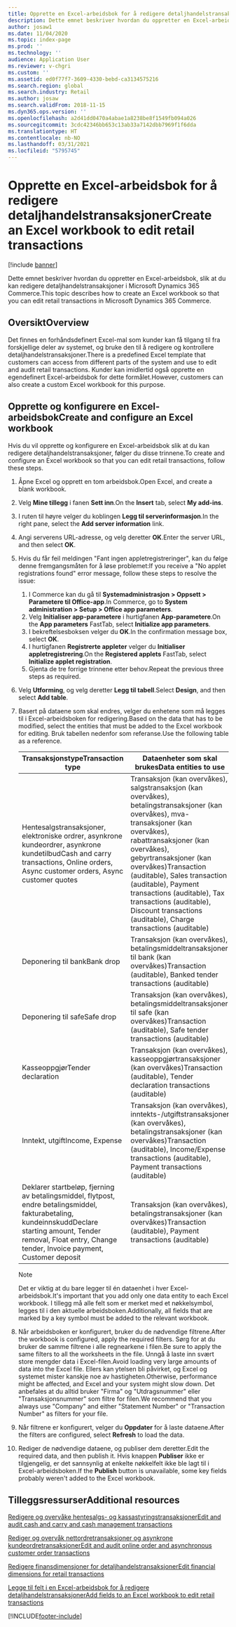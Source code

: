 ```yaml
---
title: Opprette en Excel-arbeidsbok for å redigere detaljhandelstransaksjoner
description: Dette emnet beskriver hvordan du oppretter en Excel-arbeidsbok, slik at du kan redigere detaljhandelstransaksjoner i Microsoft Dynamics 365 Commerce.
author: josaw1
ms.date: 11/04/2020
ms.topic: index-page
ms.prod: ''
ms.technology: ''
audience: Application User
ms.reviewer: v-chgri
ms.custom: ''
ms.assetid: ed0f77f7-3609-4330-bebd-ca3134575216
ms.search.region: global
ms.search.industry: Retail
ms.author: josaw
ms.search.validFrom: 2018-11-15
ms.dyn365.ops.version: ''
ms.openlocfilehash: a2d41dd0470a4abae1a8238be8f1549fb094a026
ms.sourcegitcommit: 3cdc42346bb653c13ab33a7142dbb7969f1f6dda
ms.translationtype: HT
ms.contentlocale: nb-NO
ms.lasthandoff: 03/31/2021
ms.locfileid: "5795745"
---
```

# <a name="create-an-excel-workbook-to-edit-retail-transactions"></a><span data-ttu-id="cddb1-103">Opprette en Excel-arbeidsbok for å redigere detaljhandelstransaksjoner</span><span class="sxs-lookup"><span data-stu-id="cddb1-103">Create an Excel workbook to edit retail transactions</span></span>

[!include [banner](../includes/banner.md)]

<span data-ttu-id="cddb1-104">Dette emnet beskriver hvordan du oppretter en Excel-arbeidsbok, slik at du kan redigere detaljhandelstransaksjoner i Microsoft Dynamics 365 Commerce.</span><span class="sxs-lookup"><span data-stu-id="cddb1-104">This topic describes how to create an Excel workbook so that you can edit retail transactions in Microsoft Dynamics 365 Commerce.</span></span>

## <a name="overview"></a><span data-ttu-id="cddb1-105">Oversikt</span><span class="sxs-lookup"><span data-stu-id="cddb1-105">Overview</span></span>

<span data-ttu-id="cddb1-106">Det finnes en forhåndsdefinert Excel-mal som kunder kan få tilgang til fra forskjellige deler av systemet, og bruke den til å redigere og kontrollere detaljhandelstransaksjoner.</span><span class="sxs-lookup"><span data-stu-id="cddb1-106">There is a predefined Excel template that customers can access from different parts of the system and use to edit and audit retail transactions.</span></span> <span data-ttu-id="cddb1-107">Kunder kan imidlertid også opprette en egendefinert Excel-arbeidsbok for dette formålet.</span><span class="sxs-lookup"><span data-stu-id="cddb1-107">However, customers can also create a custom Excel workbook for this purpose.</span></span>

## <a name="create-and-configure-an-excel-workbook"></a><span data-ttu-id="cddb1-108">Opprette og konfigurere en Excel-arbeidsbok</span><span class="sxs-lookup"><span data-stu-id="cddb1-108">Create and configure an Excel workbook</span></span>

<span data-ttu-id="cddb1-109">Hvis du vil opprette og konfigurere en Excel-arbeidsbok slik at du kan redigere detaljhandelstransaksjoner, følger du disse trinnene.</span><span class="sxs-lookup"><span data-stu-id="cddb1-109">To create and configure an Excel workbook so that you can edit retail transactions, follow these steps.</span></span>

1. <span data-ttu-id="cddb1-110">Åpne Excel og opprett en tom arbeidsbok.</span><span class="sxs-lookup"><span data-stu-id="cddb1-110">Open Excel, and create a blank workbook.</span></span>
1. <span data-ttu-id="cddb1-111">Velg **Mine tillegg** i fanen **Sett inn**.</span><span class="sxs-lookup"><span data-stu-id="cddb1-111">On the **Insert** tab, select **My add-ins**.</span></span>
1. <span data-ttu-id="cddb1-112">I ruten til høyre velger du koblingen **Legg til serverinformasjon**.</span><span class="sxs-lookup"><span data-stu-id="cddb1-112">In the right pane, select the **Add server information** link.</span></span>
1. <span data-ttu-id="cddb1-113">Angi serverens URL-adresse, og velg deretter **OK**.</span><span class="sxs-lookup"><span data-stu-id="cddb1-113">Enter the server URL, and then select **OK**.</span></span>
1. <span data-ttu-id="cddb1-114">Hvis du får feil meldingen "Fant ingen appletregistreringer", kan du følge denne fremgangsmåten for å løse problemet:</span><span class="sxs-lookup"><span data-stu-id="cddb1-114">If you receive a "No applet registrations found" error message, follow these steps to resolve the issue:</span></span>

    1. <span data-ttu-id="cddb1-115">I Commerce kan du gå til **Systemadministrasjon \> Oppsett \> Parametere til Office-app**.</span><span class="sxs-lookup"><span data-stu-id="cddb1-115">In Commerce, go to **System administration \> Setup \> Office app parameters**.</span></span>
    1. <span data-ttu-id="cddb1-116">Velg **Initialiser app-parametere** i hurtigfanen **App-parametere**.</span><span class="sxs-lookup"><span data-stu-id="cddb1-116">On the **App parameters** FastTab, select **Initialize app parameters**.</span></span>
    1. <span data-ttu-id="cddb1-117">I bekreftelsesboksen velger du **OK**.</span><span class="sxs-lookup"><span data-stu-id="cddb1-117">In the confirmation message box, select **OK**.</span></span>
    1. <span data-ttu-id="cddb1-118">I hurtigfanen **Registrerte appleter** velger du **Initialiser appletregistrering**.</span><span class="sxs-lookup"><span data-stu-id="cddb1-118">On the **Registered applets** FastTab, select **Initialize applet registration**.</span></span>
    1. <span data-ttu-id="cddb1-119">Gjenta de tre forrige trinnene etter behov.</span><span class="sxs-lookup"><span data-stu-id="cddb1-119">Repeat the previous three steps as required.</span></span>

1. <span data-ttu-id="cddb1-120">Velg **Utforming**, og velg deretter **Legg til tabell**.</span><span class="sxs-lookup"><span data-stu-id="cddb1-120">Select **Design**, and then select **Add table**.</span></span>
1. <span data-ttu-id="cddb1-121">Basert på dataene som skal endres, velger du enhetene som må legges til i Excel-arbeidsboken for redigering.</span><span class="sxs-lookup"><span data-stu-id="cddb1-121">Based on the data that has to be modified, select the entities that must be added to the Excel workbook for editing.</span></span> <span data-ttu-id="cddb1-122">Bruk tabellen nedenfor som referanse.</span><span class="sxs-lookup"><span data-stu-id="cddb1-122">Use the following table as a reference.</span></span>

    | <span data-ttu-id="cddb1-123">Transaksjonstype</span><span class="sxs-lookup"><span data-stu-id="cddb1-123">Transaction type</span></span> | <span data-ttu-id="cddb1-124">Dataenheter som skal brukes</span><span class="sxs-lookup"><span data-stu-id="cddb1-124">Data entities to use</span></span> |
    |------------------|----------------------|
    | <span data-ttu-id="cddb1-125">Hentesalgstransaksjoner, elektroniske ordrer, asynkrone kundeordrer, asynkrone kundetilbud</span><span class="sxs-lookup"><span data-stu-id="cddb1-125">Cash and carry transactions, Online orders, Async customer orders, Async customer quotes</span></span> | <span data-ttu-id="cddb1-126">Transaksjon (kan overvåkes), salgstransaksjon (kan overvåkes), betalingstransaksjoner (kan overvåkes), mva-transaksjoner (kan overvåkes), rabattransaksjoner (kan overvåkes), gebyrtransaksjoner (kan overvåkes)</span><span class="sxs-lookup"><span data-stu-id="cddb1-126">Transaction (auditable), Sales transaction (auditable), Payment transactions (auditable), Tax transactions (auditable), Discount transactions (auditable), Charge transactions (auditable)</span></span> |
    | <span data-ttu-id="cddb1-127">Deponering til bank</span><span class="sxs-lookup"><span data-stu-id="cddb1-127">Bank drop</span></span> | <span data-ttu-id="cddb1-128">Transaksjon (kan overvåkes), betalingsmiddeltransaksjoner til bank (kan overvåkes)</span><span class="sxs-lookup"><span data-stu-id="cddb1-128">Transaction (auditable), Banked tender transactions (auditable)</span></span> |
    | <span data-ttu-id="cddb1-129">Deponering til safe</span><span class="sxs-lookup"><span data-stu-id="cddb1-129">Safe drop</span></span> | <span data-ttu-id="cddb1-130">Transaksjon (kan overvåkes), betalingsmiddeltransaksjoner til safe (kan overvåkes)</span><span class="sxs-lookup"><span data-stu-id="cddb1-130">Transaction (auditable), Safe tender transactions (auditable)</span></span> |
    | <span data-ttu-id="cddb1-131">Kasseoppgjør</span><span class="sxs-lookup"><span data-stu-id="cddb1-131">Tender declaration</span></span> | <span data-ttu-id="cddb1-132">Transaksjon (kan overvåkes), kasseoppgjørtransaksjoner (kan overvåkes)</span><span class="sxs-lookup"><span data-stu-id="cddb1-132">Transaction (auditable), Tender declaration transactions (auditable)</span></span> |
    | <span data-ttu-id="cddb1-133">Inntekt, utgift</span><span class="sxs-lookup"><span data-stu-id="cddb1-133">Income, Expense</span></span> | <span data-ttu-id="cddb1-134">Transaksjon (kan overvåkes), inntekts-/utgiftstransaksjoner (kan overvåkes), betalingstransaksjoner (kan overvåkes)</span><span class="sxs-lookup"><span data-stu-id="cddb1-134">Transaction (auditable), Income/Expense transactions (auditable), Payment transactions (auditable)</span></span> |
    | <span data-ttu-id="cddb1-135">Deklarer startbeløp, fjerning av betalingsmiddel, flytpost, endre betalingsmiddel, fakturabetaling, kundeinnskudd</span><span class="sxs-lookup"><span data-stu-id="cddb1-135">Declare starting amount, Tender removal, Float entry, Change tender, Invoice payment, Customer deposit</span></span> | <span data-ttu-id="cddb1-136">Transaksjon (kan overvåkes), betalingstransaksjoner (kan overvåkes)</span><span class="sxs-lookup"><span data-stu-id="cddb1-136">Transaction (auditable), Payment transactions (auditable)</span></span> |

    > [!NOTE]
    > <span data-ttu-id="cddb1-137">Det er viktig at du bare legger til én dataenhet i hver Excel-arbeidsbok.</span><span class="sxs-lookup"><span data-stu-id="cddb1-137">It's important that you add only one data entity to each Excel workbook.</span></span> <span data-ttu-id="cddb1-138">I tillegg må alle felt som er merket med et nøkkelsymbol, legges til i den aktuelle arbeidsboken.</span><span class="sxs-lookup"><span data-stu-id="cddb1-138">Additionally, all fields that are marked by a key symbol must be added to the relevant workbook.</span></span>

1. <span data-ttu-id="cddb1-139">Når arbeidsboken er konfigurert, bruker du de nødvendige filtrene.</span><span class="sxs-lookup"><span data-stu-id="cddb1-139">After the workbook is configured, apply the required filters.</span></span> <span data-ttu-id="cddb1-140">Sørg for at du bruker de samme filtrene i alle regnearkene i filen.</span><span class="sxs-lookup"><span data-stu-id="cddb1-140">Be sure to apply the same filters to all the worksheets in the file.</span></span> <span data-ttu-id="cddb1-141">Unngå å laste inn svært store mengder data i Excel-filen.</span><span class="sxs-lookup"><span data-stu-id="cddb1-141">Avoid loading very large amounts of data into the Excel file.</span></span> <span data-ttu-id="cddb1-142">Ellers kan ytelsen bli påvirket, og Excel og systemet mister kanskje noe av hastigheten.</span><span class="sxs-lookup"><span data-stu-id="cddb1-142">Otherwise, performance might be affected, and Excel and your system might slow down.</span></span> <span data-ttu-id="cddb1-143">Det anbefales at du alltid bruker "Firma" og "Utdragsnummer" eller "Transaksjonsnummer" som filtre for filen.</span><span class="sxs-lookup"><span data-stu-id="cddb1-143">We recommend that you always use "Company" and either "Statement Number" or "Transaction Number" as filters for your file.</span></span>
1. <span data-ttu-id="cddb1-144">Når filtrene er konfigurert, velger du **Oppdater** for å laste dataene.</span><span class="sxs-lookup"><span data-stu-id="cddb1-144">After the filters are configured, select **Refresh** to load the data.</span></span>
1. <span data-ttu-id="cddb1-145">Rediger de nødvendige dataene, og publiser dem deretter.</span><span class="sxs-lookup"><span data-stu-id="cddb1-145">Edit the required data, and then publish it.</span></span> <span data-ttu-id="cddb1-146">Hvis knappen **Publiser** ikke er tilgjengelig, er det sannsynlig at enkelte nøkkelfelt ikke ble lagt til i Excel-arbeidsboken.</span><span class="sxs-lookup"><span data-stu-id="cddb1-146">If the **Publish** button is unavailable, some key fields probably weren't added to the Excel workbook.</span></span>

## <a name="additional-resources"></a><span data-ttu-id="cddb1-147">Tilleggsressurser</span><span class="sxs-lookup"><span data-stu-id="cddb1-147">Additional resources</span></span>

[<span data-ttu-id="cddb1-148">Redigere og overvåke hentesalgs- og kassastyringstransaksjoner</span><span class="sxs-lookup"><span data-stu-id="cddb1-148">Edit and audit cash and carry and cash management transactions</span></span>](edit-cash-trans.md)

[<span data-ttu-id="cddb1-149">Rediger og overvåk nettordretransaksjoner og asynkrone kundeordretransaksjoner</span><span class="sxs-lookup"><span data-stu-id="cddb1-149">Edit and audit online order and asynchronous customer order transactions</span></span>](edit-order-trans.md)

[<span data-ttu-id="cddb1-150">Redigere finansdimensjoner for detaljhandelstransaksjoner</span><span class="sxs-lookup"><span data-stu-id="cddb1-150">Edit financial dimensions for retail transactions</span></span>](edit-financial-dim.md)

[<span data-ttu-id="cddb1-151">Legge til felt i en Excel-arbeidsbok for å redigere detaljhandelstransaksjoner</span><span class="sxs-lookup"><span data-stu-id="cddb1-151">Add fields to an Excel workbook to edit retail transactions</span></span>](add-fields-excel.md)


[!INCLUDE[footer-include](../includes/footer-banner.md)]